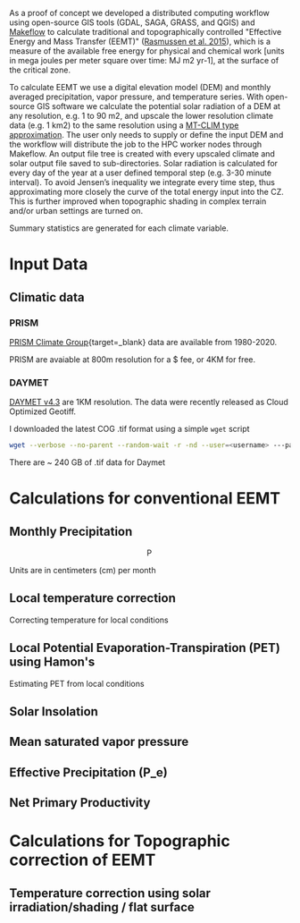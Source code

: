 As a proof of concept we developed a distributed computing workflow using open-source GIS tools (GDAL, SAGA, GRASS, and QGIS) and [Makeflow]() to calculate traditional and topographically controlled "Effective Energy and Mass Transfer (EEMT)" ([Rasmussen et al. 2015](https://dl.sciencesocieties.org/publications/vzj/pdfs/0/0/vzj2014.07.0102)), which is a measure of the available free energy for physical and chemical work [units in mega joules per meter square over time: MJ m2 yr-1], at the surface of the critical zone.

To calculate EEMT we use a digital elevation model (DEM) and monthly averaged precipitation, vapor pressure, and temperature series. With open-source GIS software we calculate the potential solar radiation of a DEM at any resolution, e.g. 1 to 90 m2, and upscale the lower resolution climate data (e.g. 1 km2) to the same resolution using a [MT-CLIM type approximation](https://www.ntsg.umt.edu/project/mt-clim.php). The user only needs to supply or define the input DEM and the workflow will distribute the job to the HPC worker nodes through Makeflow. An output file tree is created with every upscaled climate and solar output file saved to sub-directories. Solar radiation is calculated for every day of the year at a user defined temporal step (e.g. 3-30 minute interval). To avoid Jensen’s inequality we integrate every time step, thus approximating more closely the curve of the total energy input into the CZ. This is further improved when topographic shading in complex terrain and/or urban settings are turned on.

Summary statistics are generated for each climate variable.

# Input Data

## Climatic data

### PRISM

[PRISM Climate Group](https://prism.oregonstate.edu/){target=_blank} data are available from 1980-2020.

PRISM are avaiable at 800m resolution for a $ fee, or 4KM for free.

### DAYMET

[DAYMET v4.3](https://daymet.ornl.gov/) are 1KM resolution. The data were recently released as Cloud Optimized Geotiff.

I downloaded the latest COG .tif format using a simple `wget` script

```bash
wget --verbose --no-parent --random-wait -r -nd --user=<username> ---password=<password> --accept tif --reject html,nc https://daac.ornl.gov/daacdata/daymet/Daymet_V4_Monthly_Climatology/data
```

There are ~ 240 GB of .tif data for Daymet

# Calculations for conventional EEMT

## Monthly Precipitation

$$
\operatorname{P}
$$

Units are in centimeters (cm) per month

## Local temperature correction 

Correcting temperature for local conditions

## Local Potential Evaporation-Transpiration (PET) using Hamon's

Estimating PET from local conditions

## Solar Insolation

## Mean saturated vapor pressure

## Effective Precipitation (P_e)

## Net Primary Productivity

# Calculations for Topographic correction of EEMT

## Temperature correction using solar irradiation/shading / flat surface



